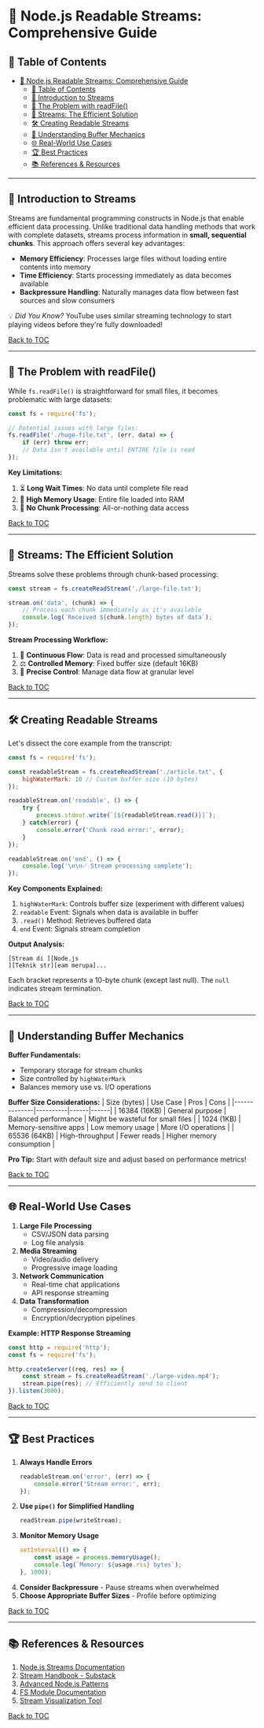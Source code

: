 
# 📖 Node.js Readable Streams: Comprehensive Guide
 

## 🌟 Table of Contents
- [📖 Node.js Readable Streams: Comprehensive Guide](#-nodejs-readable-streams-comprehensive-guide)
  - [🌟 Table of Contents](#-table-of-contents)
  - [🚀 Introduction to Streams](#-introduction-to-streams)
  - [🚧 The Problem with readFile()](#-the-problem-with-readfile)
  - [🌊 Streams: The Efficient Solution](#-streams-the-efficient-solution)
  - [🛠 Creating Readable Streams](#-creating-readable-streams)
  - [🧮 Understanding Buffer Mechanics](#-understanding-buffer-mechanics)
  - [🌐 Real-World Use Cases](#-real-world-use-cases)
  - [🏆 Best Practices](#-best-practices)
  - [📚 References \& Resources](#-references--resources)

---

## 🚀 Introduction to Streams
Streams are fundamental programming constructs in Node.js that enable efficient data processing. Unlike traditional data handling methods that work with complete datasets, streams process information in **small, sequential chunks**. This approach offers several key advantages:

- **Memory Efficiency**: Processes large files without loading entire contents into memory
- **Time Efficiency**: Starts processing immediately as data becomes available
- **Backpressure Handling**: Naturally manages data flow between fast sources and slow consumers

💡 *Did You Know?* YouTube uses similar streaming technology to start playing videos before they're fully downloaded!

[Back to TOC](#-table-of-contents)

---

## 🚧 The Problem with readFile()
While `fs.readFile()` is straightforward for small files, it becomes problematic with large datasets:

```javascript
const fs = require('fs');

// Potential issues with large files:
fs.readFile('./huge-file.txt', (err, data) => {
    if (err) throw err;
    // Data isn't available until ENTIRE file is read
});
```

**Key Limitations:**
1. ⏳ **Long Wait Times**: No data until complete file read
2. 🧠 **High Memory Usage**: Entire file loaded into RAM
3. 🚫 **No Chunk Processing**: All-or-nothing data access

[Back to TOC](#-table-of-contents)

---

## 🌊 Streams: The Efficient Solution
Streams solve these problems through chunk-based processing:

```javascript
const stream = fs.createReadStream('./large-file.txt');

stream.on('data', (chunk) => {
    // Process each chunk immediately as it's available
    console.log(`Received ${chunk.length} bytes of data`);
});
```

**Stream Processing Workflow:**
1. 🔄 **Continuous Flow**: Data is read and processed simultaneously
2. ⚖️ **Controlled Memory**: Fixed buffer size (default 16KB)
3. 🎯 **Precise Control**: Manage data flow at granular level

[Back to TOC](#-table-of-contents)

---

## 🛠 Creating Readable Streams
Let's dissect the core example from the transcript:

```javascript
const fs = require('fs');

const readableStream = fs.createReadStream('./article.txt', {
    highWaterMark: 10 // Custom buffer size (10 bytes)
});

readableStream.on('readable', () => {
    try {
        process.stdout.write(`[${readableStream.read()}]`);
    } catch(error) {
        console.error('Chunk read error:', error);
    }
});

readableStream.on('end', () => {
    console.log('\n\n✅ Stream processing complete');
});
```

**Key Components Explained:**
1. `highWaterMark`: Controls buffer size (experiment with different values)
2. `readable` Event: Signals when data is available in buffer
3. `.read()` Method: Retrieves buffered data
4. `end` Event: Signals stream completion

**Output Analysis:**
```
[Stream di ][Node.js
][Teknik str][eam merupa]...
```
Each bracket represents a 10-byte chunk (except last null). The `null` indicates stream termination.

[Back to TOC](#-table-of-contents)

---

## 🧮 Understanding Buffer Mechanics
**Buffer Fundamentals:**
- Temporary storage for stream chunks
- Size controlled by `highWaterMark`
- Balances memory use vs. I/O operations

**Buffer Size Considerations:**
| Size (bytes) | Use Case | Pros | Cons |
|--------------|----------|------|------|
| 16384 (16KB) | General purpose | Balanced performance | Might be wasteful for small files |
| 1024 (1KB) | Memory-sensitive apps | Low memory usage | More I/O operations |
| 65536 (64KB) | High-throughput | Fewer reads | Higher memory consumption |

**Pro Tip:** Start with default size and adjust based on performance metrics!

[Back to TOC](#-table-of-contents)

---

## 🌐 Real-World Use Cases
1. **Large File Processing**
   - CSV/JSON data parsing
   - Log file analysis
2. **Media Streaming**
   - Video/audio delivery
   - Progressive image loading
3. **Network Communication**
   - Real-time chat applications
   - API response streaming
4. **Data Transformation**
   - Compression/decompression
   - Encryption/decryption pipelines

**Example: HTTP Response Streaming**
```javascript
const http = require('http');
const fs = require('fs');

http.createServer((req, res) => {
    const stream = fs.createReadStream('./large-video.mp4');
    stream.pipe(res); // Efficiently send to client
}).listen(3000);
```

[Back to TOC](#-table-of-contents)

---

## 🏆 Best Practices
1. **Always Handle Errors**
   ```javascript
   readableStream.on('error', (err) => {
       console.error('Stream error:', err);
   });
   ```
2. **Use `pipe()` for Simplified Handling**
   ```javascript
   readStream.pipe(writeStream);
   ```
3. **Monitor Memory Usage**
   ```javascript
   setInterval(() => {
       const usage = process.memoryUsage();
       console.log(`Memory: ${usage.rss} bytes`);
   }, 1000);
   ```
4. **Consider Backpressure** - Pause streams when overwhelmed
5. **Choose Appropriate Buffer Sizes** - Profile before optimizing

[Back to TOC](#-table-of-contents)

---

## 📚 References & Resources
1. [Node.js Streams Documentation](https://nodejs.org/api/stream.html)
2. [Stream Handbook - Substack](https://github.com/substack/stream-handbook)
3. [Advanced Node.js Patterns](https://www.nodejsdesignpatterns.com/)
4. [FS Module Documentation](https://nodejs.org/api/fs.html)
5. [Stream Visualization Tool](https://nodestreams.com/)

[Back to TOC](#-table-of-contents)

